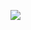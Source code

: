 [![](https://jitpack.io/v/bharatKumawatds/ScreenSharing-Vonage-.svg)](https://jitpack.io/#bharatKumawatds/ScreenSharing-Vonage-)
